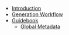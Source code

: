- [Introduction](README.md)
- [Generation Workflow](workflow.md)
- [Guidebook](guidebook/README.md)
  - [Global Metadata](guidebook/global-metadata.md)